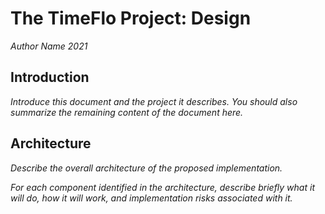 # The TimeFlo Project: Design
*Author Name 2021*

## Introduction

*Introduce this document and the project it describes. You
should also summarize the remaining content of the document
here.*

## Architecture

*Describe the overall architecture of the proposed
implementation.*

*For each component identified in the architecture, describe
briefly what it will do, how it will work, and
implementation risks associated with it.*
